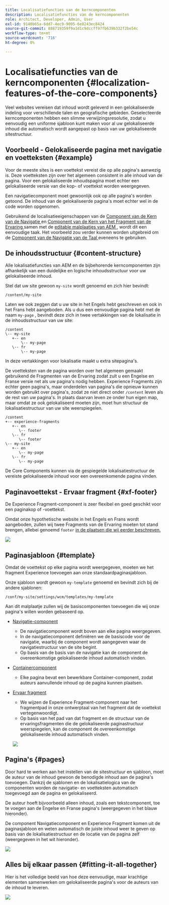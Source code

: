 ```yaml
---
title: Localisatiefuncties van de kerncomponenten
description: Localisatiefuncties van de kerncomponenten
role: Architect, Developer, Admin, User
exl-id: 9140b65a-6dd7-4ec9-9095-6e8243ec8424
source-git-commit: 888719359f9a1d1c9dccff97fb639b332f2be54c
workflow-type: tm+mt
source-wordcount: '716'
ht-degree: 0%

---
```


# Localisatiefuncties van de kerncomponenten {#localization-features-of-the-core-components}

Veel websites vereisen dat inhoud wordt geleverd in een gelokaliseerde indeling voor verschillende talen en geografische gebieden. Geselecteerde kerncomponenten hebben een slimme verwijzingsresolutie, zodat u eenvoudig een uniforme sjabloon kunt maken voor al uw gelokaliseerde inhoud die automatisch wordt aangepast op basis van uw gelokaliseerde sitestructuur.

## Voorbeeld - Gelokaliseerde pagina met navigatie en voetteksten {#example}

Voor de meeste sites is een voettekst vereist die op alle pagina&#39;s aanwezig is. Deze voetteksten zijn over het algemeen consistent in alle inhoud van de pagina. Voor een gelokaliseerde inhoudspagina moet echter een gelokaliseerde versie van die kop- of voettekst worden weergegeven.

Een navigatiecomponent moet gewoonlijk ook op alle pagina&#39;s worden getoond. De inhoud van de gelokaliseerde pagina&#39;s moet echter wel in de code worden opgenomen.

Gebruikend de localisatieeigenschappen van de [ Component van de Kern van de Navigatie ](/help/components/navigation.md) en [ Component van de Kern van het Fragment van de Ervaring ](/help/components/experience-fragment.md) samen met de [ editable malplaatjes van AEM ](https://experienceleague.adobe.com/docs/experience-manager-cloud-service/sites/authoring/features/templates.html), wordt dit een eenvoudige taak. Het voorbeeld zou verder kunnen worden uitgebreid om de [ Component van de Navigatie van de Taal ](/help/components/language-navigation.md) eveneens te gebruiken.

## De inhoudsstructuur {#content-structure}

Alle lokalisatiefuncties van AEM en de bijbehorende kerncomponenten zijn afhankelijk van een duidelijke en logische inhoudsstructuur voor uw gelokaliseerde inhoud.

Stel dat uw site gewoon `my-site` wordt genoemd en zich hier bevindt:

```
/content/my-site
```

Laten we ook zeggen dat u uw site in het Engels hebt geschreven en ook in het Frans hebt aangeboden. Als u dus een eenvoudige pagina hebt met de naam `my-page` , bevindt deze zich in twee vertakkingen van de lokalisatie in de inhoudsstructuur van uw site:

```
/content
\-- my-site
   +-- en
       \-- my-page
   \-- fr
       \-- my-page
```

In deze vertakkingen voor lokalisatie maakt u extra sitepagina&#39;s.

De voetteksten van de pagina worden over het algemeen gemaakt gebruikend de Fragmenten van de Ervaring zodat zult u een Engelse en Franse versie net als uw pagina&#39;s nodig hebben. Experience Fragments zijn echter geen pagina&#39;s, maar onderdelen van pagina&#39;s die opnieuw kunnen worden gebruikt over pagina&#39;s, zodat ze niet direct onder `/content` leven als de rest van uw pagina&#39;s. In plaats daarvan leven ze onder hun eigen map, maar omdat ze ook gelokaliseerd moeten zijn, moet hun structuur de lokalisatiestructuur van uw site weerspiegelen.

```
/content
+-- experience-fragments
   +-- en
      \-- footer
   \-- fr
      \-- footer
\-- my-site
   +-- en
      \-- my-page
   \-- fr
      \-- my-page
```

De Core Components kunnen via de gespiegelde lokalisatiestructuur de vereiste gelokaliseerde inhoud voor een overeenkomende pagina vinden.

## Paginavoettekst - Ervaar fragment {#xf-footer}

De Experience Fragment-component is zeer flexibel en goed geschikt voor een paginakop of -voettekst.

Omdat onze hypothetische website in het Engels en Frans wordt aangeboden, zullen wij twee Fragments van de Ervaring moeten tot stand brengen, allebei genoemd `footer` [ in de plaatsen die wij eerder beschreven.](#content-structure)

![](/help/assets/screen-shot-2019-09-09-11.08.28.png)

## Paginasjabloon {#template}

Omdat de voettekst op elke pagina wordt weergegeven, moeten we het fragment Experience toevoegen aan onze standaardpaginasjabloon.

Onze sjabloon wordt gewoon `my-template` genoemd en bevindt zich bij de andere sjablonen:

```
/conf/my-site/settings/wcm/templates/my-template
```

Aan dit malplaatje zullen wij de basiscomponenten toevoegen die wij onze pagina&#39;s willen worden gebaseerd op.

* [Navigatie-component](/help/components/navigation.md)
   * De navigatiecomponent wordt boven aan elke pagina weergegeven.
   * In de navigatiecomponent definiëren we de basiscode voor de navigatie, waarbij de component wordt aangegeven waar de navigatiestructuur van de site begint.
   * Op basis van de basis van de navigatie kan de component de overeenkomstige gelokaliseerde inhoud automatisch vinden.
* [Containercomponent](/help/components/container.md)
   * Elke pagina bevat een bewerkbare Container-component, zodat auteurs aanvullende inhoud op de pagina kunnen plaatsen.
* [Ervaar fragment](/help/components/experience-fragment.md)
   * We wijzen de Experience Fragment-component naar het fragmentpad in onze ontwerptaal van het fragment dat de voettekst vertegenwoordigt.
   * Op basis van het pad van dat fragment en de structuur van de ervaringsfragmenten die de gelokaliseerde paginastructuur weerspiegelen, kan de component de overeenkomstige gelokaliseerde inhoud automatisch vinden.

  ![](/help/assets/screen-shot-2019-09-09-11.20.10.png)

## Pagina&#39;s {#pages}

Door hard te werken aan het instellen van de sitestructuur en sjabloon, moet de auteur van de inhoud gewoon de benodigde inhoud aan de pagina&#39;s toevoegen. Dankzij de sjablonen en de lokalisatielogica van de componenten worden de navigatie- en voetteksten automatisch toegevoegd aan de pagina en gelokaliseerd.

De auteur hoeft bijvoorbeeld alleen inhoud, zoals een tekstcomponent, toe te voegen aan de Engelse en Franse pagina&#39;s (weergegeven in het blauw hieronder).

De component Navigatiecomponent en Experience Fragment komen uit de paginasjabloon en weten automatisch de juiste inhoud weer te geven op basis van de lokalisatiestructuur en de locatie van de pagina zelf (weergegeven in het wit hieronder).

![](/help/assets/screen-shot-2019-09-09-11.22.14.png)

## Alles bij elkaar passen {#fitting-it-all-together}

Hier is het volledige beeld van hoe deze eenvoudige, maar krachtige elementen samenwerken om gelokaliseerde pagina&#39;s voor de auteurs van de inhoud te leveren.

![](/help/assets/screen-shot-2019-09-09-11.27.58.png)
